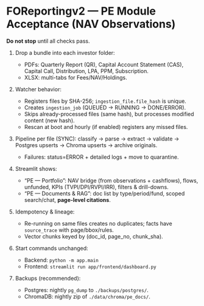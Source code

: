 # FOReportingv2 — PE Module Acceptance (NAV Observations)

**Do not stop** until all checks pass.

1) Drop a bundle into each investor folder:
   - PDFs: Quarterly Report (QR), Capital Account Statement (CAS), Capital Call, Distribution, LPA, PPM, Subscription.
   - XLSX: multi-tabs for Fees/NAV/Holdings.

2) Watcher behavior:
   - Registers files by SHA-256; `ingestion_file.file_hash` is unique.
   - Creates `ingestion_job` (QUEUED → RUNNING → DONE/ERROR).
   - Skips already-processed files (same hash), but processes modified content (new hash).
   - Rescan at boot and hourly (if enabled) registers any missed files.

3) Pipeline per file (SYNC):
   classify → parse → extract → validate → Postgres upserts → Chroma upserts → archive originals.
   - Failures: status=ERROR + detailed logs + move to quarantine.

4) Streamlit shows:
   - “PE — Portfolio”: NAV bridge (from observations + cashflows), flows, unfunded, KPIs (TVPI/DPI/RVPI/IRR), filters & drill-downs.
   - “PE — Documents & RAG”: doc list by type/period/fund, scoped search/chat, **page-level citations**.

5) Idempotency & lineage:
   - Re-running on same files creates no duplicates; facts have `source_trace` with page/bbox/rules.
   - Vector chunks keyed by (doc_id, page_no, chunk_sha).

6) Start commands unchanged:
   - Backend:  `python -m app.main`
   - Frontend: `streamlit run app/frontend/dashboard.py`

7) Backups (recommended):
   - Postgres: nightly `pg_dump` to `./backups/postgres/`.
   - ChromaDB: nightly zip of `./data/chroma/pe_docs/`.
